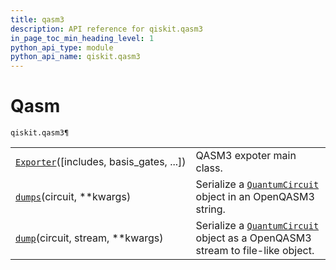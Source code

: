 ```yaml
---
title: qasm3
description: API reference for qiskit.qasm3
in_page_toc_min_heading_level: 1
python_api_type: module
python_api_name: qiskit.qasm3
---
```


<span id="module-qiskit.qasm3" />

<span id="qiskit-qasm3" />

# Qasm

<span id="module-qiskit.qasm3" />

`qiskit.qasm3¶`

|                                                                                             |                                                                                                                                                 |
| ------------------------------------------------------------------------------------------- | ----------------------------------------------------------------------------------------------------------------------------------------------- |
| [`Exporter`](qiskit.qasm3.Exporter "qiskit.qasm3.Exporter")(\[includes, basis\_gates, ...]) | QASM3 expoter main class.                                                                                                                       |
| [`dumps`](qiskit.qasm3.dumps "qiskit.qasm3.dumps")(circuit, \*\*kwargs)                     | Serialize a [`QuantumCircuit`](qiskit.circuit.QuantumCircuit "qiskit.circuit.QuantumCircuit") object in an OpenQASM3 string.                    |
| [`dump`](qiskit.qasm3.dump "qiskit.qasm3.dump")(circuit, stream, \*\*kwargs)                | Serialize a [`QuantumCircuit`](qiskit.circuit.QuantumCircuit "qiskit.circuit.QuantumCircuit") object as a OpenQASM3 stream to file-like object. |

